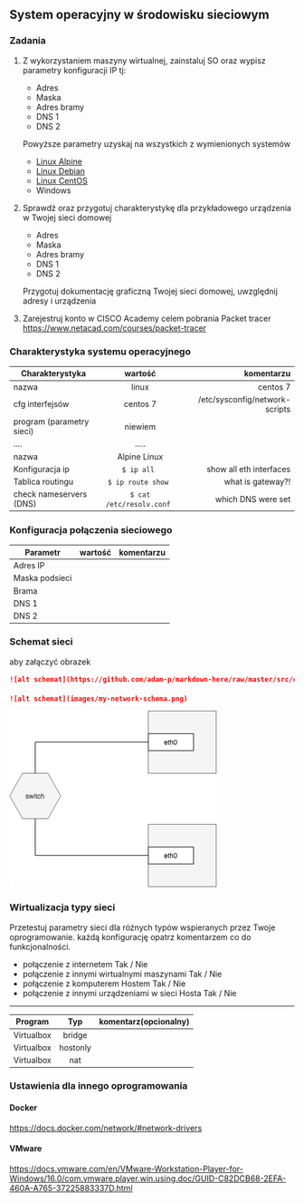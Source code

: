 ## System operacyjny w środowisku sieciowym

### Zadania


1. Z wykorzystaniem maszyny wirtualnej, zainstaluj SO oraz wypisz parametry konfiguracji IP tj:
   * Adres
   * Maska
   * Adres bramy
   * DNS 1
   * DNS 2
    
    Powyższe parametry uzyskaj na wszystkich z wymienionych systemów

   * [Linux Alpine](https://alpinelinux.org/)
   * [Linux Debian](https://www.debian.org/)
   * [Linux CentOS](https://www.centos.org/)
   * Windows 

2. Sprawdź oraz przygotuj charakterystykę dla przykładowego urządzenia w Twojej sieci domowej
   * Adres
   * Maska
   * Adres bramy
   * DNS 1
   * DNS 2
  
    Przygotuj dokumentację graficzną Twojej sieci domowej, uwzględnij adresy i urządzenia

3. Zarejestruj konto w CISCO Academy celem pobrania Packet tracer 
   https://www.netacad.com/courses/packet-tracer


### Charakterystyka systemu operacyjnego

| Charakterystyka           | wartość               | komentarzu                |
| -------------             |:-------------:        | -----:                    |
| nazwa                     | linux                 | centos 7                  |
| cfg interfejsów           | centos 7 | /etc/sysconfig/network-scripts         |
| program (parametry sieci) | niewiem               |                           |
| ....                      | .....                 |                           |
| nazwa                     | Alpine Linux          |                           |
| Konfiguracja ip           | ``$ ip all ``         | show all eth interfaces   | 
| Tablica routingu          | ``$ ip route show ``  | what is gateway?!         | 
| check nameservers (DNS)   | ``$ cat /etc/resolv.conf ``  | which DNS were set | 

### Konfiguracja połączenia sieciowego

| Parametr | wartość           | komentarzu |
| ------------- |:-------------:| -----:|
| Adres IP      |         |  |
| Maska podsieci|  |     |
| Brama         |         |  |
| DNS 1         |       |      |
| DNS 2         |          |    |

### Schemat sieci

aby załączyć obrazek 

```markdown
![alt schemat](https://github.com/adam-p/markdown-here/raw/master/src/common/images/icon48.png)![alt schemat](https://github.com/adam-p/markdown-here/raw/master/src/common/images/icon48.png)

![alt schemat](images/my-network-schema.png)
```

![my network](network.png)

### Wirtualizacja typy sieci

Przetestuj parametry sieci dla różnych typów wspieranych przez Twoje oprogramowanie. każdą konfigurację opatrz komentarzem co do funkcjonalności. 
* połączenie z internetem Tak / Nie
* połączenie z innymi wirtualnymi maszynami Tak / Nie
* połączenie z komputerem Hostem Tak / Nie
* połączenie z innymi urządzeniami w sieci Hosta Tak / Nie



-------------------------
| Program | Typ | komentarz(opcionalny) |
| ------------- |:-------------:| -----:|
|Virtualbox|bridge||
|Virtualbox|hostonly||
|Virtualbox|nat||


### Ustawienia dla innego oprogramowania
#### Docker
https://docs.docker.com/network/#network-drivers

#### VMware
https://docs.vmware.com/en/VMware-Workstation-Player-for-Windows/16.0/com.vmware.player.win.using.doc/GUID-C82DCB68-2EFA-460A-A765-37225883337D.html